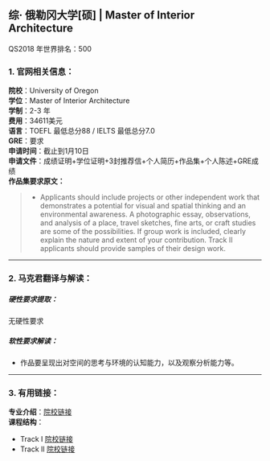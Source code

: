 ## 综· 俄勒冈大学[硕] | Master of Interior Architecture

QS2018 年世界排名：500 

### 1. 官网相关信息：

**院校**：University of Oregon  
**学位**：Master of Interior Architecture  
**学制**：2-3 年  
**费用**：34611美元  
**语言**：TOEFL 最低总分88 / IELTS 最低总分7.0  
**GRE**：要求    
**申请时间**：截止到1月10日  
**申请文件**：成绩证明+学位证明+3封推荐信+个人简历+作品集+个人陈述+GRE成绩  
**作品集要求原文：**   

> - Applicants should include projects or other independent work that demonstrates a potential for visual and spatial thinking and an environmental awareness. A photographic essay, observations, and analysis of a place, travel sketches, fine arts, or craft studies are some of the possibilities. If group work is included, clearly explain the nature and extent of your contribution. Track II applicants should provide samples of their design work.

---


### 2. 马克君翻译与解读：

##### 硬性要求提取：
无硬性要求


##### 软性要求解读：
- 作品要呈现出对空间的思考与环境的认知能力，以及观察分析能力等。 


---


### 3. 有用链接：

**专业介绍**：[院校链接](https://archenvironment.uoregon.edu/interior-architecture/graduate)  
**课程结构**：  
 
- Track I [院校链接](https://archenvironment.uoregon.edu/architecture/grad/miarch1)  
- Track II [院校链接](https://archenvironment.uoregon.edu/architecture/grad/miarch2)
